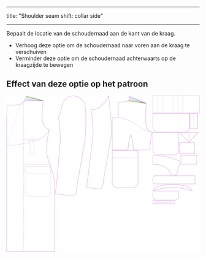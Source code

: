 - - -
title: "Shoulder seam shift: collar side"
- - -

Bepaalt de locatie van de schoudernaad aan de kant van de kraag.

- Verhoog deze optie om de schoudernaad naar voren aan de kraag te verschuiven
- Verminder deze optie om de schoudernaad achterwaarts op de kraagzijde te bewegen

## Effect van deze optie op het patroon

![Deze afbeelding toont het effect van deze optie door meerdere varianten die een andere waarde hebben voor deze optie te vervangen](carlton_s3collar_sample.svg "Effect van deze optie op het patroon")
